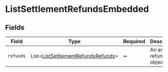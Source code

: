 # ListSettlementRefundsEmbedded


## Fields

| Field                                                                                          | Type                                                                                           | Required                                                                                       | Description                                                                                    |
| ---------------------------------------------------------------------------------------------- | ---------------------------------------------------------------------------------------------- | ---------------------------------------------------------------------------------------------- | ---------------------------------------------------------------------------------------------- |
| `refunds`                                                                                      | List\<[ListSettlementRefundsRefunds](../../models/operations/ListSettlementRefundsRefunds.md)> | :heavy_minus_sign:                                                                             | An array of refund objects.                                                                    |